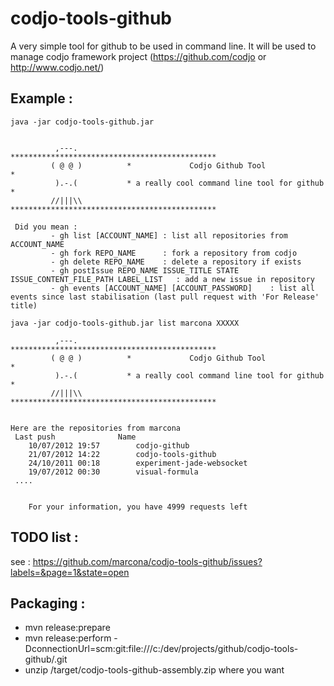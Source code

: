 codjo-tools-github
=================

A very simple tool for github to be used in command line.
It will be used to manage codjo framework project (https://github.com/codjo or http://www.codjo.net/)


Example :
---------

```java -jar codjo-tools-github.jar```

```

          ,---.           **********************************************
         ( @ @ )          *             Codjo Github Tool              *
          ).-.(           * a really cool command line tool for github *
         //|||\\          **********************************************

 Did you mean :
         - gh list [ACCOUNT_NAME] : list all repositories from ACCOUNT_NAME
         - gh fork REPO_NAME      : fork a repository from codjo
         - gh delete REPO_NAME    : delete a repository if exists
         - gh postIssue REPO_NAME ISSUE_TITLE STATE ISSUE_CONTENT_FILE_PATH LABEL_LIST   : add a new issue in repository
         - gh events [ACCOUNT_NAME] [ACCOUNT_PASSWORD]    : list all events since last stabilisation (last pull request with 'For Release' title)
```



```java -jar codjo-tools-github.jar list marcona XXXXX```

```
          ,---.           **********************************************
         ( @ @ )          *             Codjo Github Tool              *
          ).-.(           * a really cool command line tool for github *
         //|||\\          **********************************************


Here are the repositories from marcona
 Last push				Name
	10/07/2012 19:57		codjo-github
	21/07/2012 14:22		codjo-tools-github
	24/10/2011 00:18		experiment-jade-websocket
	19/07/2012 00:30		visual-formula
 ....


	For your information, you have 4999 requests left
```


TODO list :
-----------
see : https://github.com/marcona/codjo-tools-github/issues?labels=&page=1&state=open


 Packaging :
-----------

  * mvn release:prepare
  * mvn release:perform -DconnectionUrl=scm:git:file:///c:/dev/projects/github/codjo-tools-github/.git
  * unzip /target/codjo-tools-github-assembly.zip where you want
